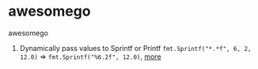 # awesomego

awesomego

1. Dynamically pass values to Sprintf or Printf `fmt.Sprintf("*.*f", 6, 2, 12.0)` => `fmt.Sprintf("%6.2f", 12.0)`, [more](docs/fmt.md)
